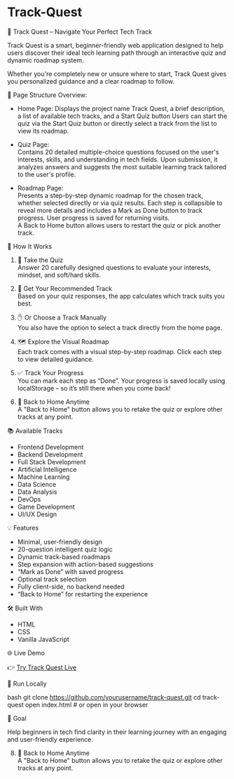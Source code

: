 # Track-Quest

🚀 Track Quest – Navigate Your Perfect Tech Track

Track Quest is a smart, beginner-friendly web application designed to help users discover their ideal tech learning path through an interactive quiz and dynamic roadmap system.

Whether you're completely new or unsure where to start, Track Quest gives you personalized guidance and a clear roadmap to follow.

🧩 Page Structure Overview:

- Home Page:
  Displays the project name Track Quest, a brief description, a list of available tech tracks, and a Start Quiz button Users can start the quiz via the Start 
  Quiz button or directly select a track from the list to view its roadmap.  

 - Quiz Page:  
   Contains 20 detailed multiple-choice questions focused on the user's interests, skills, and understanding in tech fields. Upon submission, it analyzes answers 
   and suggests the most suitable learning track tailored to the user's profile.

- Roadmap Page:  
  Presents a step-by-step dynamic roadmap for the chosen track, whether selected directly or via quiz results. Each step is collapsible to reveal more details and 
  includes a Mark as Done button to track progress. User progress is saved for returning visits.  
  A Back to Home button allows users to restart the quiz or pick another track.

🧩 How It Works

1. 🎯 Take the Quiz  
   Answer 20 carefully designed questions to evaluate your interests, mindset, and soft/hard skills.

2. 🧠 Get Your Recommended Track  
   Based on your quiz responses, the app calculates which track suits you best.

3. ✋ Or Choose a Track Manually  
   You also have the option to select a track directly from the home page.

4. 🗺 Explore the Visual Roadmap  
   Each track comes with a visual step-by-step roadmap. Click each step to view detailed guidance.

5. ✅ Track Your Progress  
   You can mark each step as “Done”. Your progress is saved locally using localStorage – so it’s still there when you come back!

 6. 🔄 Back to Home Anytime  
   A "Back to Home" button allows you to retake the quiz or explore other tracks at any point.


📚 Available Tracks

- Frontend Development  
- Backend Development  
- Full Stack Development  
- Artificial Intelligence  
- Machine Learning  
- Data Science  
- Data Analysis  
- DevOps  
- Game Development  
- UI/UX Design
 

💡 Features

- Minimal, user-friendly design  
- 20-question intelligent quiz logic  
- Dynamic track-based roadmaps  
- Step expansion with action-based suggestions  
- “Mark as Done” with saved progress  
- Optional track selection  
- Fully client-side, no backend needed  
- “Back to Home” for restarting the experience

🛠 Built With

- HTML  
- CSS  
- Vanilla JavaScript

🌐 Live Demo

👉 [Try Track Quest Live](https://bothinaelhaw.github.io/Track-Quest/)



📁 Run Locally

bash
git clone https://github.com/yourusername/track-quest.git
cd track-quest
open index.html  # or open in your browser


🎯 Goal

Help beginners in tech find clarity in their learning journey with an engaging and user-friendly experience.


















8. 🔄 Back to Home Anytime  
   A "Back to Home" button allows you to retake the quiz or explore other tracks at any point.

